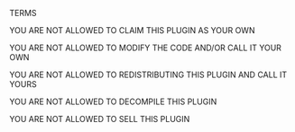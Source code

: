 TERMS

YOU ARE NOT ALLOWED TO CLAIM THIS PLUGIN AS YOUR OWN

YOU ARE NOT ALLOWED TO MODIFY THE CODE AND/OR CALL IT YOUR OWN

YOU ARE NOT ALLOWED TO REDISTRIBUTING THIS PLUGIN AND CALL IT YOURS

YOU ARE NOT ALLOWED TO DECOMPILE THIS PLUGIN

YOU ARE NOT ALLOWED TO SELL THIS PLUGIN
